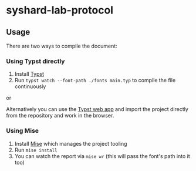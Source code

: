 # syshard-lab-protocol

## Usage

There are two ways to compile the document:

### Using Typst directly

1. Install [Typst](https://github.com/typst/typst)
2. Run `typst watch --font-path ./fonts main.typ` to compile the file continuously

or

Alternatively you can use the [Typst web app](https://typst.app/) and import the project directly from the repository and work in the browser.

### Using Mise

1. Install [Mise](https://mise.jdx.dev/) which manages the project tooling
2. Run `mise install`
3. You can watch the report via `mise wr` (this will pass the font's path into it too)